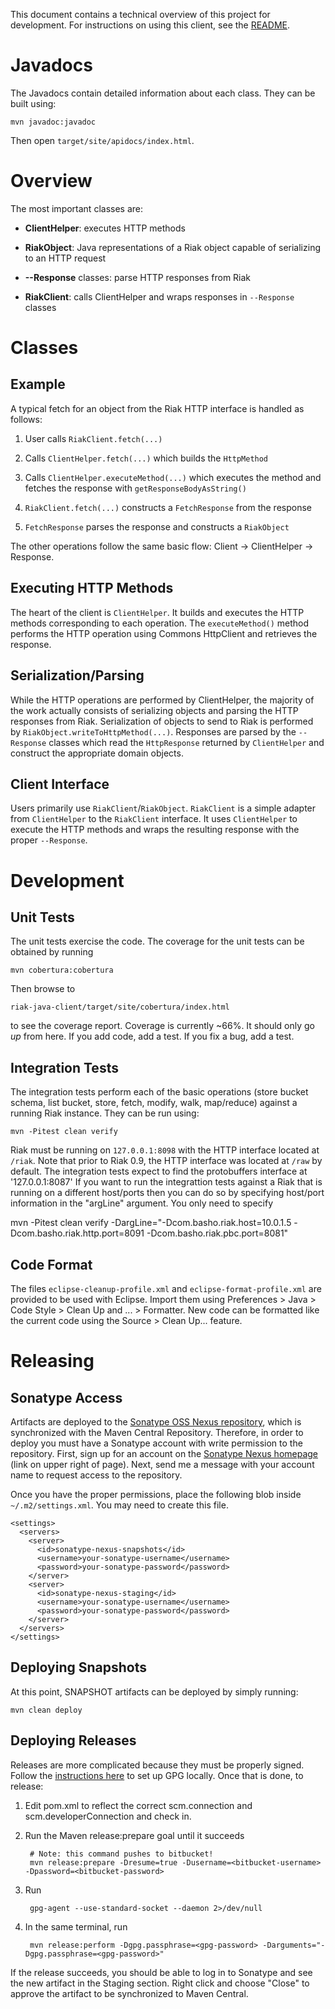

This document contains a technical overview of this project for development.  For instructions on using this client, see the [README](/jonjlee/riak-java-client/wiki/Home).

# Javadocs #

The Javadocs contain detailed information about each class.  They can be built using:

    mvn javadoc:javadoc

Then open `target/site/apidocs/index.html`.

# Overview #

The most important classes are:

*   **ClientHelper**: executes HTTP methods

*   **RiakObject**: Java representations of a Riak object capable of serializing to an HTTP request

*   **--Response** classes: parse HTTP responses from Riak

*   **RiakClient**: calls ClientHelper and wraps responses in `--Response` classes

# Classes #

## Example ##

A typical fetch for an object from the Riak HTTP interface is handled as follows:

1.  User calls `RiakClient.fetch(...)`

2.  Calls `ClientHelper.fetch(...)` which builds the `HttpMethod`

3.  Calls `ClientHelper.executeMethod(...)` which executes the method and fetches the response with `getResponseBodyAsString()`

4.  `RiakClient.fetch(...)` constructs a `FetchResponse` from the response

5.  `FetchResponse` parses the response and constructs a `RiakObject`

The other operations follow the same basic flow: Client -> ClientHelper -> Response.

## Executing HTTP Methods ##

The heart of the client is `ClientHelper`.  It builds and executes the HTTP methods corresponding to each operation.  The `executeMethod()` method performs the HTTP operation using Commons HttpClient and retrieves the response.

## Serialization/Parsing ##

While the HTTP operations are performed by ClientHelper, the majority of the work actually consists of serializing objects and parsing the HTTP responses from Riak. Serialization of objects to send to Riak is performed by `RiakObject.writeToHttpMethod(...)`. Responses are parsed by the `--Response` classes which read the `HttpResponse` returned by `ClientHelper` and construct the appropriate domain objects.

## Client Interface ##

Users primarily use `RiakClient`/`RiakObject`.  `RiakClient` is a simple adapter from `ClientHelper` to the `RiakClient` interface. It uses `ClientHelper` to execute the HTTP methods and wraps the resulting response with the proper `--Response`.

# Development #

## Unit Tests ##

The unit tests exercise the code. The coverage for the unit tests can be obtained by running

	mvn cobertura:cobertura
	
Then browse to 

	riak-java-client/target/site/cobertura/index.html 
	
to see the coverage report. Coverage is currently ~66%. It should only go *up* from here. If you add code, add a test. If you fix a bug, add a test.

## Integration Tests ##

The integration tests perform each of the basic operations (store bucket schema, list bucket, store, fetch, modify, walk, map/reduce) against a running Riak instance.  They can be run using:

    mvn -Pitest clean verify

Riak must be running on `127.0.0.1:8098` with the HTTP interface located at `/riak`.  Note that prior to Riak 0.9, the HTTP interface was located at `/raw` by default. The integration tests expect to find the protobuffers interface at '127.0.0.1:8087'
If you want to run the integrattion tests against a Riak that is running on a different host/ports then you can do so by specifying host/port information in the "argLine" argument. You only need to specify

   mvn -Pitest clean verify -DargLine="-Dcom.basho.riak.host=10.0.1.5 -Dcom.basho.riak.http.port=8091 -Dcom.basho.riak.pbc.port=8081"

## Code Format ##

The files `eclipse-cleanup-profile.xml` and `eclipse-format-profile.xml` are provided to be used with Eclipse.  Import them using Preferences > Java > Code Style > Clean Up and ... > Formatter.  New code can be formatted like the current code using the Source > Clean Up... feature.

# Releasing #

## Sonatype Access ##

Artifacts are deployed to the [Sonatype OSS Nexus repository](http://oss.sonatype.org/), which is synchronized with the Maven Central Repository. Therefore, in order to deploy you must have a Sonatype account with write permission to the repository. First, sign up for an account on the [Sonatype Nexus homepage](http://oss.sonatype.org/) (link on upper right of page). Next, send me a message with your account name to request access to the repository.

Once you have the proper permissions, place the following blob inside `~/.m2/settings.xml`. You may need to create this file.

    <settings>
      <servers>
        <server>
          <id>sonatype-nexus-snapshots</id>
          <username>your-sonatype-username</username>
          <password>your-sonatype-password</password>
        </server>
        <server>
          <id>sonatype-nexus-staging</id>
          <username>your-sonatype-username</username>
          <password>your-sonatype-password</password>
        </server>
      </servers>
    </settings>


## Deploying Snapshots ##

At this point, SNAPSHOT artifacts can be deployed by simply running:

    mvn clean deploy

## Deploying Releases ##

Releases are more complicated because they must be properly signed. Follow the [instructions here](http://www.sonatype.com/people/2010/01/how-to-generate-pgp-signatures-with-maven/) to set up GPG locally. Once that is done, to release:

1. Edit pom.xml to reflect the correct scm.connection and scm.developerConnection and check in.

2. Run the Maven release:prepare goal until it succeeds

        # Note: this command pushes to bitbucket!
        mvn release:prepare -Dresume=true -Dusername=<bitbucket-username> -Dpassword=<bitbucket-password>    

3. Run

        gpg-agent --use-standard-socket --daemon 2>/dev/null

4. In the same terminal, run

        mvn release:perform -Dgpg.passphrase=<gpg-password> -Darguments="-Dgpg.passphrase=<gpg-password>"

If the release succeeds, you should be able to log in to Sonatype and see the new artifact in the Staging section. Right click and choose "Close" to approve the artifact to be synchronized to Maven Central.
